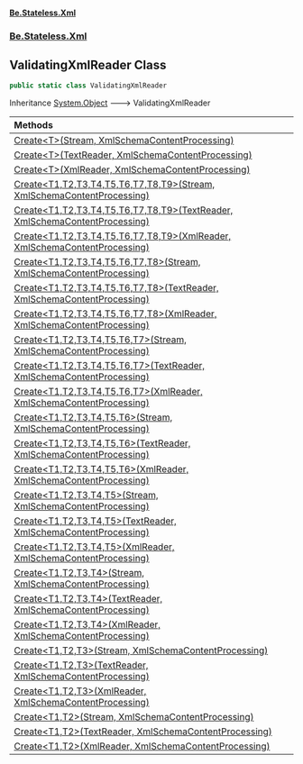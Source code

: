 #### [Be.Stateless.Xml](README.md 'README')
### [Be.Stateless.Xml](Be.Stateless.Xml.md 'Be.Stateless.Xml')

## ValidatingXmlReader Class

```csharp
public static class ValidatingXmlReader
```

Inheritance [System.Object](https://docs.microsoft.com/en-us/dotnet/api/System.Object 'System.Object') &#129106; ValidatingXmlReader

| Methods | |
| :--- | :--- |
| [Create&lt;T&gt;(Stream, XmlSchemaContentProcessing)](ValidatingXmlReader.Create_T_(Stream,XmlSchemaContentProcessing).md 'Be.Stateless.Xml.ValidatingXmlReader.Create<T>(System.IO.Stream, System.Xml.Schema.XmlSchemaContentProcessing)') | |
| [Create&lt;T&gt;(TextReader, XmlSchemaContentProcessing)](ValidatingXmlReader.Create_T_(TextReader,XmlSchemaContentProcessing).md 'Be.Stateless.Xml.ValidatingXmlReader.Create<T>(System.IO.TextReader, System.Xml.Schema.XmlSchemaContentProcessing)') | |
| [Create&lt;T&gt;(XmlReader, XmlSchemaContentProcessing)](ValidatingXmlReader.Create_T_(XmlReader,XmlSchemaContentProcessing).md 'Be.Stateless.Xml.ValidatingXmlReader.Create<T>(System.Xml.XmlReader, System.Xml.Schema.XmlSchemaContentProcessing)') | |
| [Create&lt;T1,T2,T3,T4,T5,T6,T7,T8,T9&gt;(Stream, XmlSchemaContentProcessing)](ValidatingXmlReader.Create_T1,T2,T3,T4,T5,T6,T7,T8,T9_(Stream,XmlSchemaContentProcessing).md 'Be.Stateless.Xml.ValidatingXmlReader.Create<T1,T2,T3,T4,T5,T6,T7,T8,T9>(System.IO.Stream, System.Xml.Schema.XmlSchemaContentProcessing)') | |
| [Create&lt;T1,T2,T3,T4,T5,T6,T7,T8,T9&gt;(TextReader, XmlSchemaContentProcessing)](ValidatingXmlReader.Create_T1,T2,T3,T4,T5,T6,T7,T8,T9_(TextReader,XmlSchemaContentProcessing).md 'Be.Stateless.Xml.ValidatingXmlReader.Create<T1,T2,T3,T4,T5,T6,T7,T8,T9>(System.IO.TextReader, System.Xml.Schema.XmlSchemaContentProcessing)') | |
| [Create&lt;T1,T2,T3,T4,T5,T6,T7,T8,T9&gt;(XmlReader, XmlSchemaContentProcessing)](ValidatingXmlReader.Create_T1,T2,T3,T4,T5,T6,T7,T8,T9_(XmlReader,XmlSchemaContentProcessing).md 'Be.Stateless.Xml.ValidatingXmlReader.Create<T1,T2,T3,T4,T5,T6,T7,T8,T9>(System.Xml.XmlReader, System.Xml.Schema.XmlSchemaContentProcessing)') | |
| [Create&lt;T1,T2,T3,T4,T5,T6,T7,T8&gt;(Stream, XmlSchemaContentProcessing)](ValidatingXmlReader.Create_T1,T2,T3,T4,T5,T6,T7,T8_(Stream,XmlSchemaContentProcessing).md 'Be.Stateless.Xml.ValidatingXmlReader.Create<T1,T2,T3,T4,T5,T6,T7,T8>(System.IO.Stream, System.Xml.Schema.XmlSchemaContentProcessing)') | |
| [Create&lt;T1,T2,T3,T4,T5,T6,T7,T8&gt;(TextReader, XmlSchemaContentProcessing)](ValidatingXmlReader.Create_T1,T2,T3,T4,T5,T6,T7,T8_(TextReader,XmlSchemaContentProcessing).md 'Be.Stateless.Xml.ValidatingXmlReader.Create<T1,T2,T3,T4,T5,T6,T7,T8>(System.IO.TextReader, System.Xml.Schema.XmlSchemaContentProcessing)') | |
| [Create&lt;T1,T2,T3,T4,T5,T6,T7,T8&gt;(XmlReader, XmlSchemaContentProcessing)](ValidatingXmlReader.Create_T1,T2,T3,T4,T5,T6,T7,T8_(XmlReader,XmlSchemaContentProcessing).md 'Be.Stateless.Xml.ValidatingXmlReader.Create<T1,T2,T3,T4,T5,T6,T7,T8>(System.Xml.XmlReader, System.Xml.Schema.XmlSchemaContentProcessing)') | |
| [Create&lt;T1,T2,T3,T4,T5,T6,T7&gt;(Stream, XmlSchemaContentProcessing)](ValidatingXmlReader.Create_T1,T2,T3,T4,T5,T6,T7_(Stream,XmlSchemaContentProcessing).md 'Be.Stateless.Xml.ValidatingXmlReader.Create<T1,T2,T3,T4,T5,T6,T7>(System.IO.Stream, System.Xml.Schema.XmlSchemaContentProcessing)') | |
| [Create&lt;T1,T2,T3,T4,T5,T6,T7&gt;(TextReader, XmlSchemaContentProcessing)](ValidatingXmlReader.Create_T1,T2,T3,T4,T5,T6,T7_(TextReader,XmlSchemaContentProcessing).md 'Be.Stateless.Xml.ValidatingXmlReader.Create<T1,T2,T3,T4,T5,T6,T7>(System.IO.TextReader, System.Xml.Schema.XmlSchemaContentProcessing)') | |
| [Create&lt;T1,T2,T3,T4,T5,T6,T7&gt;(XmlReader, XmlSchemaContentProcessing)](ValidatingXmlReader.Create_T1,T2,T3,T4,T5,T6,T7_(XmlReader,XmlSchemaContentProcessing).md 'Be.Stateless.Xml.ValidatingXmlReader.Create<T1,T2,T3,T4,T5,T6,T7>(System.Xml.XmlReader, System.Xml.Schema.XmlSchemaContentProcessing)') | |
| [Create&lt;T1,T2,T3,T4,T5,T6&gt;(Stream, XmlSchemaContentProcessing)](ValidatingXmlReader.Create_T1,T2,T3,T4,T5,T6_(Stream,XmlSchemaContentProcessing).md 'Be.Stateless.Xml.ValidatingXmlReader.Create<T1,T2,T3,T4,T5,T6>(System.IO.Stream, System.Xml.Schema.XmlSchemaContentProcessing)') | |
| [Create&lt;T1,T2,T3,T4,T5,T6&gt;(TextReader, XmlSchemaContentProcessing)](ValidatingXmlReader.Create_T1,T2,T3,T4,T5,T6_(TextReader,XmlSchemaContentProcessing).md 'Be.Stateless.Xml.ValidatingXmlReader.Create<T1,T2,T3,T4,T5,T6>(System.IO.TextReader, System.Xml.Schema.XmlSchemaContentProcessing)') | |
| [Create&lt;T1,T2,T3,T4,T5,T6&gt;(XmlReader, XmlSchemaContentProcessing)](ValidatingXmlReader.Create_T1,T2,T3,T4,T5,T6_(XmlReader,XmlSchemaContentProcessing).md 'Be.Stateless.Xml.ValidatingXmlReader.Create<T1,T2,T3,T4,T5,T6>(System.Xml.XmlReader, System.Xml.Schema.XmlSchemaContentProcessing)') | |
| [Create&lt;T1,T2,T3,T4,T5&gt;(Stream, XmlSchemaContentProcessing)](ValidatingXmlReader.Create_T1,T2,T3,T4,T5_(Stream,XmlSchemaContentProcessing).md 'Be.Stateless.Xml.ValidatingXmlReader.Create<T1,T2,T3,T4,T5>(System.IO.Stream, System.Xml.Schema.XmlSchemaContentProcessing)') | |
| [Create&lt;T1,T2,T3,T4,T5&gt;(TextReader, XmlSchemaContentProcessing)](ValidatingXmlReader.Create_T1,T2,T3,T4,T5_(TextReader,XmlSchemaContentProcessing).md 'Be.Stateless.Xml.ValidatingXmlReader.Create<T1,T2,T3,T4,T5>(System.IO.TextReader, System.Xml.Schema.XmlSchemaContentProcessing)') | |
| [Create&lt;T1,T2,T3,T4,T5&gt;(XmlReader, XmlSchemaContentProcessing)](ValidatingXmlReader.Create_T1,T2,T3,T4,T5_(XmlReader,XmlSchemaContentProcessing).md 'Be.Stateless.Xml.ValidatingXmlReader.Create<T1,T2,T3,T4,T5>(System.Xml.XmlReader, System.Xml.Schema.XmlSchemaContentProcessing)') | |
| [Create&lt;T1,T2,T3,T4&gt;(Stream, XmlSchemaContentProcessing)](ValidatingXmlReader.Create_T1,T2,T3,T4_(Stream,XmlSchemaContentProcessing).md 'Be.Stateless.Xml.ValidatingXmlReader.Create<T1,T2,T3,T4>(System.IO.Stream, System.Xml.Schema.XmlSchemaContentProcessing)') | |
| [Create&lt;T1,T2,T3,T4&gt;(TextReader, XmlSchemaContentProcessing)](ValidatingXmlReader.Create_T1,T2,T3,T4_(TextReader,XmlSchemaContentProcessing).md 'Be.Stateless.Xml.ValidatingXmlReader.Create<T1,T2,T3,T4>(System.IO.TextReader, System.Xml.Schema.XmlSchemaContentProcessing)') | |
| [Create&lt;T1,T2,T3,T4&gt;(XmlReader, XmlSchemaContentProcessing)](ValidatingXmlReader.Create_T1,T2,T3,T4_(XmlReader,XmlSchemaContentProcessing).md 'Be.Stateless.Xml.ValidatingXmlReader.Create<T1,T2,T3,T4>(System.Xml.XmlReader, System.Xml.Schema.XmlSchemaContentProcessing)') | |
| [Create&lt;T1,T2,T3&gt;(Stream, XmlSchemaContentProcessing)](ValidatingXmlReader.Create_T1,T2,T3_(Stream,XmlSchemaContentProcessing).md 'Be.Stateless.Xml.ValidatingXmlReader.Create<T1,T2,T3>(System.IO.Stream, System.Xml.Schema.XmlSchemaContentProcessing)') | |
| [Create&lt;T1,T2,T3&gt;(TextReader, XmlSchemaContentProcessing)](ValidatingXmlReader.Create_T1,T2,T3_(TextReader,XmlSchemaContentProcessing).md 'Be.Stateless.Xml.ValidatingXmlReader.Create<T1,T2,T3>(System.IO.TextReader, System.Xml.Schema.XmlSchemaContentProcessing)') | |
| [Create&lt;T1,T2,T3&gt;(XmlReader, XmlSchemaContentProcessing)](ValidatingXmlReader.Create_T1,T2,T3_(XmlReader,XmlSchemaContentProcessing).md 'Be.Stateless.Xml.ValidatingXmlReader.Create<T1,T2,T3>(System.Xml.XmlReader, System.Xml.Schema.XmlSchemaContentProcessing)') | |
| [Create&lt;T1,T2&gt;(Stream, XmlSchemaContentProcessing)](ValidatingXmlReader.Create_T1,T2_(Stream,XmlSchemaContentProcessing).md 'Be.Stateless.Xml.ValidatingXmlReader.Create<T1,T2>(System.IO.Stream, System.Xml.Schema.XmlSchemaContentProcessing)') | |
| [Create&lt;T1,T2&gt;(TextReader, XmlSchemaContentProcessing)](ValidatingXmlReader.Create_T1,T2_(TextReader,XmlSchemaContentProcessing).md 'Be.Stateless.Xml.ValidatingXmlReader.Create<T1,T2>(System.IO.TextReader, System.Xml.Schema.XmlSchemaContentProcessing)') | |
| [Create&lt;T1,T2&gt;(XmlReader, XmlSchemaContentProcessing)](ValidatingXmlReader.Create_T1,T2_(XmlReader,XmlSchemaContentProcessing).md 'Be.Stateless.Xml.ValidatingXmlReader.Create<T1,T2>(System.Xml.XmlReader, System.Xml.Schema.XmlSchemaContentProcessing)') | |
